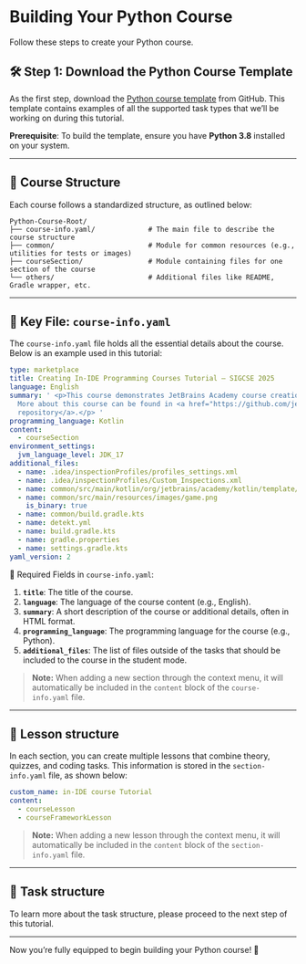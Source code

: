 # Building Your Python Course

Follow these steps to create your Python course.

## 🛠 Step 1: Download the Python Course Template

As the first step, download the [Python course template](https://github.com/jetbrains-academy/python-course-template/tree/main) from GitHub.
This template contains examples of all the supported task types that we’ll be working on during this tutorial.

**Prerequisite**: To build the template, ensure you have **Python 3.8** installed on your system.

---

## 📂 Course Structure

Each course follows a standardized structure, as outlined below:


```
Python-Course-Root/
├── course-info.yaml/             # The main file to describe the course structure  
├── common/                       # Module for common resources (e.g., utilities for tests or images)  
├── courseSection/                # Module containing files for one section of the course  
└── others/                       # Additional files like README, Gradle wrapper, etc.
```


---

## 📜 Key File: `course-info.yaml`

The `course-info.yaml` file holds all the essential details about the course. Below is an example used in this tutorial:


```yaml  
type: marketplace
title: Creating In-IDE Programming Courses Tutorial – SIGCSE 2025
language: English
summary: ' <p>This course demonstrates JetBrains Academy course creation process.
  More about this course can be found in <a href="https://github.com/jetbrains-academy/sigcse-2025-in-ide-tutorial/tree/main/Part1-Creating-In-IDE-Course">this
  repository</a>.</p> '
programming_language: Kotlin
content:
  - courseSection
environment_settings:
  jvm_language_level: JDK_17
additional_files:
  - name: .idea/inspectionProfiles/profiles_settings.xml
  - name: .idea/inspectionProfiles/Custom_Inspections.xml
  - name: common/src/main/kotlin/org/jetbrains/academy/kotlin/template/CourseUtils.kt
  - name: common/src/main/resources/images/game.png
    is_binary: true
  - name: common/build.gradle.kts
  - name: detekt.yml
  - name: build.gradle.kts
  - name: gradle.properties
  - name: settings.gradle.kts
yaml_version: 2
```



🔑 Required Fields in `course-info.yaml`:

1. **`title`**: The title of the course.
2. **`language`**: The language of the course content (e.g., English).
3. **`summary`**: A short description of the course or additional details, often in HTML format.
4. **`programming_language`**: The programming language for the course (e.g., Python).
5. **`additional_files`**: The list of files outside of the tasks that should be included to the course in the student mode.

> **Note:** When adding a new section through the context menu, it will automatically be included in the `content` block of the `course-info.yaml` file.
 
---

## 📂 Lesson structure

In each section, you can create multiple lessons that combine theory, quizzes, and coding tasks.
This information is stored in the `section-info.yaml` file, as shown below:

```yaml
custom_name: in-IDE course Tutorial
content:
  - courseLesson
  - courseFrameworkLesson
```

> **Note:** When adding a new lesson through the context menu, it will automatically be included in the `content` block of the `section-info.yaml` file.

---

## 📂 Task structure

To learn more about the task structure, please proceed to the next step of this tutorial.

---  

Now you’re fully equipped to begin building your Python course! 🎉   
 